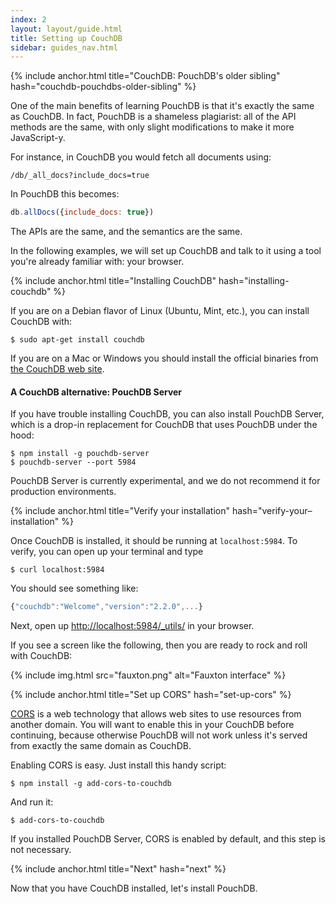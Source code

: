 ```yaml
---
index: 2
layout: layout/guide.html
title: Setting up CouchDB
sidebar: guides_nav.html
---
```


{% include anchor.html title="CouchDB: PouchDB's older sibling" hash="couchdb-pouchdbs-older-sibling" %}

One of the main benefits of learning PouchDB is that it's exactly the same as CouchDB. In fact, PouchDB is a shameless plagiarist: all of the API methods are the same, with only slight modifications to make it more JavaScript-y.

For instance, in CouchDB you would fetch all documents using:

    /db/_all_docs?include_docs=true

In PouchDB this becomes:

```js
db.allDocs({include_docs: true})
```

The APIs are the same, and the semantics are the same.

In the following examples, we will set up CouchDB and talk to it using a tool you're already familiar with: your browser.

{% include anchor.html title="Installing CouchDB" hash="installing-couchdb" %}

If you are on a Debian flavor of Linux (Ubuntu, Mint, etc.), you can install CouchDB with:

```
$ sudo apt-get install couchdb
```

If you are on a Mac or Windows you should install the official binaries from [the CouchDB web site](https://couchdb.apache.org/#download).

#### A CouchDB alternative: PouchDB Server

If you have trouble installing CouchDB, you can also install PouchDB Server, which is a drop-in replacement for CouchDB that uses PouchDB under the hood:

```
$ npm install -g pouchdb-server
$ pouchdb-server --port 5984
```

PouchDB Server is currently experimental, and we do not recommend it for production environments.

{% include anchor.html title="Verify your installation" hash="verify-your–installation" %}

Once CouchDB is installed, it should be running at `localhost:5984`. To verify, you can open up your terminal and type

```
$ curl localhost:5984
```

You should see something like:

```js
{"couchdb":"Welcome","version":"2.2.0",...}
```

Next, open up [http://localhost:5984/_utils/](http://localhost:5984/_utils/) in your browser.

If you see a screen like the following, then you are ready to rock and roll with CouchDB:


{% include img.html src="fauxton.png" alt="Fauxton interface" %}

{% include anchor.html title="Set up CORS" hash="set-up-cors" %}

[CORS](https://developer.mozilla.org/en-US/docs/Web/HTTP/Access_control_CORS) is a web technology that allows web sites to use resources from another domain. You will want to enable this in your CouchDB before continuing, because otherwise PouchDB will not work unless it's served from exactly the same domain as CouchDB.

Enabling CORS is easy. Just install this handy script:

    $ npm install -g add-cors-to-couchdb

And run it:

    $ add-cors-to-couchdb

If you installed PouchDB Server, CORS is enabled by default, and this step is not necessary.

{% include anchor.html title="Next" hash="next" %}

Now that you have CouchDB installed, let's install PouchDB.
